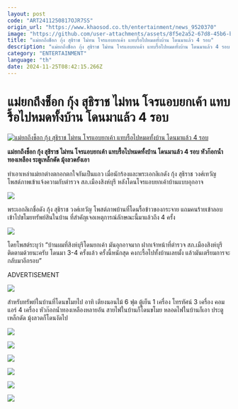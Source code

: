 ```yaml
---
layout: post
code: "ART2411250817OJR7SS"
origin_url: "https://www.khaosod.co.th/entertainment/news_9520370"
image: "https://github.com/user-attachments/assets/8f5e2a52-67d8-45b6-b4cc-7c664a643394"
title: "แม่ยกถึงช็อก กุ้ง สุธิราช ไม่ทน โจรแอบยกเค้า แทบรื้อไปหมดทั้งบ้าน โดนมาแล้ว 4 รอบ"
description: "แม่ยกถึงช็อก กุ้ง สุธิราช ไม่ทน โจรแอบยกเค้า แทบรื้อไปหมดทั้งบ้าน โดนมาแล้ว 4 รอบ หัวก๊อกน้ำทองเหลือง ระตูเหล็กดัด มุ้งลวดยังเอา"
category: "ENTERTAINMENT"
language: "th"
date: 2024-11-25T08:42:15.266Z
---
```


# แม่ยกถึงช็อก กุ้ง สุธิราช ไม่ทน โจรแอบยกเค้า แทบรื้อไปหมดทั้งบ้าน โดนมาแล้ว 4 รอบ

[![แม่ยกถึงช็อก กุ้ง สุธิราช ไม่ทน โจรแอบยกเค้า แทบรื้อไปหมดทั้งบ้าน โดนมาแล้ว 4 รอบ](https://www.khaosod.co.th/wpapp/uploads/2024/11/kang4545-16.jpg "แม่ยกถึงช็อก กุ้ง สุธิราช ไม่ทน โจรแอบยกเค้า แทบรื้อไปหมดทั้งบ้าน โดนมาแล้ว 4 รอบ")](https://www.khaosod.co.th/wpapp/uploads/2024/11/kang4545-16.jpg)

**แม่ยกถึงช็อก กุ้ง สุธิราช ไม่ทน โจรแอบยกเค้า แทบรื้อไปหมดทั้งบ้าน โดนมาแล้ว 4 รอบ หัวก๊อกน้ำทองเหลือง ระตูเหล็กดัด มุ้งลวดยังเอา**

ทำเอาเหล่าแม่ยกต่างตกอกตกใจกันเป็นแถว เมื่อนักร้องและพระเอกลิเกดัง กุ้ง สุธิราช วงศ์เทวัญ โพสต์ภาพเข้าแจ้งความกับตำรวจ สภ.เมืองสิงห์บุรี หลังโดนโจรแอบยกเค้าบ้านแบบอุกอาจ

[![](https://www.khaosod.co.th/wpapp/uploads/2024/11/kang4545-12.jpg)](https://www.khaosod.co.th/wpapp/uploads/2024/11/kang4545-12.jpg)

พระเอกลิเกชื่อดัง กุ้ง สุธิราช วงศ์เทวัญ โพสต์ภาพบ้านที่โดนรื้อข้าวของกระจาย แถมคนร้ายเข้าลอบเข้าไปขโมยทรัพย์สินในบ้าน ที่สำคัญเจอเหตุการณ์ลักษณะนี้มาแล้วถึง 4 ครั้ง

[![](https://www.khaosod.co.th/wpapp/uploads/2024/11/kang4545-11.jpg)](https://www.khaosod.co.th/wpapp/uploads/2024/11/kang4545-11.jpg)

โดยโพสต์ระบุว่า “บ้านผมที่สิงห์บุรีโดนยกเค้า มันอุกอาจมาก ฝากเจ้าหน้าที่ตำรวจ สภ.เมืองสิงห์บุรี ติดตามด้วยนะครับ โดนมา 3-4 ครั้งแล้ว ครั้งนี้หนักสุด คงกะรื้อไปทั้งบ้านเลยมั้ง แล้วมันเตรียมการจะกลับมาอีกรอบ”

ADVERTISEMENT

[![](https://www.khaosod.co.th/wpapp/uploads/2024/11/kang4545-10.jpg)](https://www.khaosod.co.th/wpapp/uploads/2024/11/kang4545-10.jpg)

สำหรับทรัพย์ในบ้านที่โดนขโมยไป อาทิ เตียงนอนไม้ 6 ฟุต ตู้เย็น 1 เครื่อง โทรทัศน์ 3 เครื่อง คอมแอร์ 4 เครื่อง หัวก๊อกน้ำทองเหลืองหลายอัน สายไฟในบ้านก็โดนขโมย หลอดไฟในบ้านก็เอา ประตูเหล็กดัด มุ้งลวดก็โดนงัดไป

[![](https://www.khaosod.co.th/wpapp/uploads/2024/11/kang4545-9.jpg)](https://www.khaosod.co.th/wpapp/uploads/2024/11/kang4545-9.jpg)

[![](https://www.khaosod.co.th/wpapp/uploads/2024/11/kang4545-7.jpg)](https://www.khaosod.co.th/wpapp/uploads/2024/11/kang4545-7.jpg)

[![](https://www.khaosod.co.th/wpapp/uploads/2024/11/kang4545-6.jpg)](https://www.khaosod.co.th/wpapp/uploads/2024/11/kang4545-6.jpg)

[![](https://www.khaosod.co.th/wpapp/uploads/2024/11/kang4545-4.jpg)](https://www.khaosod.co.th/wpapp/uploads/2024/11/kang4545-4.jpg)

[![](https://www.khaosod.co.th/wpapp/uploads/2024/11/kang4545-3.jpg)](https://www.khaosod.co.th/wpapp/uploads/2024/11/kang4545-3.jpg)

[![](https://www.khaosod.co.th/wpapp/uploads/2024/11/kang4545-2.jpg)](https://www.khaosod.co.th/wpapp/uploads/2024/11/kang4545-2.jpg)

